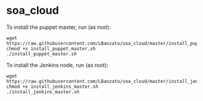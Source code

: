 # soa_cloud

To install the puppet master, run (as root):
```
wget https://raw.githubusercontent.com/LBanzato/soa_cloud/master/install_puppet_master.sh
chmod +x install_puppet_master.sh
./install_puppet_master.sh
```

To install the Jenkins node, run (as root):
```
wget https://raw.githubusercontent.com/LBanzato/soa_cloud/master/install_jenkins_master.sh
chmod +x install_jenkins_master.sh
./install_jenkins_master.sh
```

